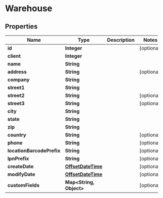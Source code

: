 
# Warehouse

## Properties
Name | Type | Description | Notes
------------ | ------------- | ------------- | -------------
**id** | **Integer** |  |  [optional]
**client** | **Integer** |  | 
**name** | **String** |  | 
**address** | **String** |  |  [optional]
**company** | **String** |  | 
**street1** | **String** |  | 
**street2** | **String** |  |  [optional]
**street3** | **String** |  |  [optional]
**city** | **String** |  | 
**state** | **String** |  | 
**zip** | **String** |  | 
**country** | **String** |  |  [optional]
**phone** | **String** |  |  [optional]
**locationBarcodePrefix** | **String** |  |  [optional]
**lpnPrefix** | **String** |  |  [optional]
**createDate** | [**OffsetDateTime**](OffsetDateTime.md) |  |  [optional]
**modifyDate** | [**OffsetDateTime**](OffsetDateTime.md) |  |  [optional]
**customFields** | **Map&lt;String, Object&gt;** |  |  [optional]



